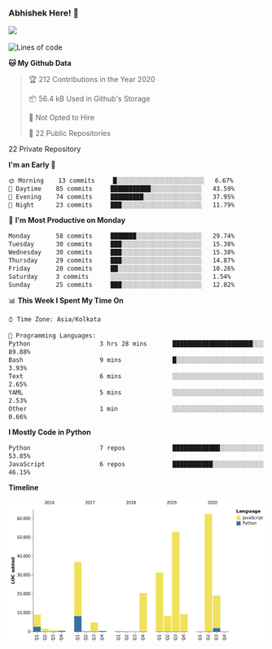 ### Abhishek Here! 👋
![](https://komarev.com/ghpvc/?username=5parkp1ug&color=green)

<!--
**5parkp1ug/5parkp1ug** is a ✨ _special_ ✨ repository because its `README.md` (this file) appears on your GitHub profile.

Here are some ideas to get you started:

- 🔭 I’m currently working on ...
- 🌱 I’m currently learning ...
- 👯 I’m looking to collaborate on ...
- 🤔 I’m looking for help with ...
- 💬 Ask me about ...
- 📫 How to reach me: ...
- 😄 Pronouns: ...
- ⚡ Fun fact: ...
-->

<!--START_SECTION:waka-->
![Lines of code](https://img.shields.io/badge/From%20Hello%20World%20I%27ve%20Written-11.9%20million%20lines%20of%20code-blue)

**🐱 My Github Data** 

> 🏆 212 Contributions in the Year 2020
 > 
> 📦 56.4 kB Used in Github's Storage 
 > 
> 🚫 Not Opted to Hire
 > 
> 📜 22 Public Repositories 
 > 
22 Private Repository 
 > 
**I'm an Early 🐤** 

```text
🌞 Morning    13 commits     █░░░░░░░░░░░░░░░░░░░░░░░░   6.67% 
🌆 Daytime    85 commits     ███████████░░░░░░░░░░░░░░   43.59% 
🌃 Evening    74 commits     █████████░░░░░░░░░░░░░░░░   37.95% 
🌙 Night      23 commits     ███░░░░░░░░░░░░░░░░░░░░░░   11.79%

```
📅 **I'm Most Productive on Monday** 

```text
Monday       58 commits     ███████░░░░░░░░░░░░░░░░░░   29.74% 
Tuesday      30 commits     ███░░░░░░░░░░░░░░░░░░░░░░   15.38% 
Wednesday    30 commits     ███░░░░░░░░░░░░░░░░░░░░░░   15.38% 
Thursday     29 commits     ███░░░░░░░░░░░░░░░░░░░░░░   14.87% 
Friday       20 commits     ██░░░░░░░░░░░░░░░░░░░░░░░   10.26% 
Saturday     3 commits      ░░░░░░░░░░░░░░░░░░░░░░░░░   1.54% 
Sunday       25 commits     ███░░░░░░░░░░░░░░░░░░░░░░   12.82%

```


📊 **This Week I Spent My Time On** 

```text
⌚︎ Time Zone: Asia/Kolkata

💬 Programming Languages: 
Python                   3 hrs 28 mins       ██████████████████████░░░   89.88% 
Bash                     9 mins              █░░░░░░░░░░░░░░░░░░░░░░░░   3.93% 
Text                     6 mins              ░░░░░░░░░░░░░░░░░░░░░░░░░   2.65% 
YAML                     5 mins              ░░░░░░░░░░░░░░░░░░░░░░░░░   2.53% 
Other                    1 min               ░░░░░░░░░░░░░░░░░░░░░░░░░   0.66%

```

**I Mostly Code in Python** 

```text
Python                   7 repos             █████████████░░░░░░░░░░░░   53.85% 
JavaScript               6 repos             ███████████░░░░░░░░░░░░░░   46.15%

```


**Timeline**

![Chart not found](https://raw.githubusercontent.com/5parkp1ug/5parkp1ug/master/charts/bar_graph.png) 


<!--END_SECTION:waka-->
